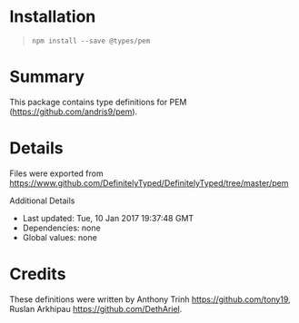 # Installation
> `npm install --save @types/pem`

# Summary
This package contains type definitions for PEM (https://github.com/andris9/pem).

# Details
Files were exported from https://www.github.com/DefinitelyTyped/DefinitelyTyped/tree/master/pem

Additional Details
 * Last updated: Tue, 10 Jan 2017 19:37:48 GMT
 * Dependencies: none
 * Global values: none

# Credits
These definitions were written by Anthony Trinh <https://github.com/tony19>, Ruslan Arkhipau <https://github.com/DethAriel>.

